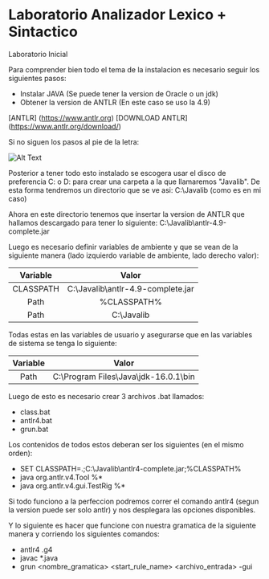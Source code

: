 # Laboratorio Analizador Lexico + Sintactico
Laboratorio Inicial

Para comprender bien todo el tema de la instalacion es necesario seguir los siguientes pasos:
* Instalar JAVA (Se puede tener la version de Oracle o un jdk)
* Obtener la version de ANTLR (En este caso se uso la 4.9)

[ANTLR] (https://www.antlr.org)
[DOWNLOAD ANTLR] (https://www.antlr.org/download/)

Si no siguen los pasos al pie de la letra:

![Alt Text](https://media.giphy.com/media/d2W7eZX5z62ziqdi/giphy.gif)

Posterior a tener todo esto instalado se escogera usar el disco de preferencia C: o D: para crear una carpeta a la que llamaremos "Javalib".
De esta forma tendremos un directorio que se ve asi: C:\Javalib (como es en mi caso)

Ahora en este directorio tenemos que insertar la version de ANTLR que hallamos descargado para tener lo siguiente: C:\Javalib\antlr-4.9-complete.jar

Luego es necesario definir variables de ambiente y que se vean de la siguiente manera (lado izquierdo variable de ambiente, lado derecho valor):

|Variable       | Valor                           |
|:-------------:|:-------------------------------:|
|CLASSPATH      |C:\Javalib\antlr-4.9-complete.jar|
|Path           |%CLASSPATH%                      |
|Path           |C:\Javalib                       |

Todas estas en las variables de usuario y asegurarse que en las variables de sistema se tenga lo siguiente:

|Variable       | Valor                              |
|:-------------:|:----------------------------------:|
|Path           |C:\Program Files\Java\jdk-16.0.1\bin|

Luego de esto es necesario crear 3 archivos .bat llamados:
* class.bat
* antlr4.bat
* grun.bat

Los contenidos de todos estos deberan ser los siguientes (en el mismo orden):
* SET CLASSPATH=.;C:\Javalib\antlr4-complete.jar;%CLASSPATH%
* java org.antlr.v4.Tool %*
* java org.antlr.v4.gui.TestRig %*

Si todo funciono a la perfeccion podremos correr el comando antlr4 (segun la version puede ser solo antlr) y nos desplegara las opciones disponibles.

Y lo siguiente es hacer que funcione con nuestra gramatica de la siguiente manera y corriendo los siguientes comandos:
* antlr4 <gramatica>.g4
* javac <gramatica>*.java
* grun <nombre_gramatica> <start_rule_name> <archivo_entrada> -gui 